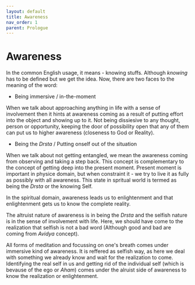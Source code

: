 ```yaml
---
layout: default
title: Awareness
nav_order: 1
parent: Prologue
---
```


# Awareness

In the common English usage, it means - knowing stuffs. Although *knowing* has to be defined but we get the idea. 
Now, there are two faces to the meaning of the word: 

- Being immersive / in-the-moment

When we talk about approaching anything in life with a sense of involvement then it hints at awareness coming as a result of putting effort into the object and showing up to it. Not being dissiesive to any thought, person or opportunity, keeping the door of possibility open that any of them can put us to higher awareness (closeness to God or Reality).

- Being the *Drsta* / Putting onself out of the situation

When we talk about not getting entangled, we mean the awareness coming from observing and taking a step back. This concept is complementary to the concept of getting deep into the present moment. Present moment is important in physice domain, but when constraint it - we try to live it as fully as possibly with all awareness. This state in spritual world is termed as being the *Drsta* or the knowing Self.


In the spiritual domain, awareness leads us to enlightenment and that enlightenment gets us to know the complete reality.

The altruist nature of awareness is in being the *Drsta* and the selfish nature is in the sense of involvement with life. Here, we should have come to the realization that selfish is not a bad word (Although good and bad are coming from *Avidya* concept).

All forms of meditation and focussing on one's breath comes under immersive kind of awareness. It is reffered as selfish way, as here we deal with something we already know and wait for the realization to come. Identifying the real self in us and getting rid of the individual self (which is bevause of the ego or *Aham*) comes under the alruist side of awareness to know the realization or enlightenment.